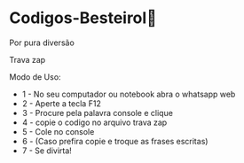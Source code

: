 # Codigos-Besteirol🤠
Por pura diversão 

Trava zap

Modo de Uso:
* 1 - No seu computador ou notebook abra o whatsapp web
* 2 - Aperte a tecla F12
* 3 - Procure pela palavra console e clique
* 4 - copie o codigo no arquivo trava zap
* 5 - Cole no console 
* 6 - (Caso prefira copie e troque as frases escritas)
* 7 - Se divirta!
